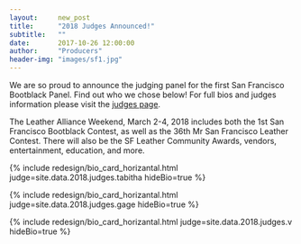 ```yaml
---
layout:     new_post
title:      "2018 Judges Announced!"
subtitle:   ""
date:       2017-10-26 12:00:00
author:     "Producers"
header-img: "images/sf1.jpg"
---
```


<p>
We are so proud to announce the judging panel for the first San Francisco Bootblack Panel.
Find out who we chose below! For full bios and judges information please visit the <a href="/2018/judges">judges page</a>.
</p>

<p>
The Leather Alliance Weekend, March 2-4, 2018 includes both the 1st San Francisco Bootblack Contest, as well as the 36th Mr San Francisco Leather Contest. There will also be the SF Leather Community Awards, vendors, entertainment, education, and more.
</p>

{% include redesign/bio_card_horizantal.html judge=site.data.2018.judges.tabitha hideBio=true %}

<div class="vspace1">

{% include redesign/bio_card_horizantal.html judge=site.data.2018.judges.gage hideBio=true %}

<div class="vspace1">

{% include redesign/bio_card_horizantal.html judge=site.data.2018.judges.v hideBio=true %}

<div class="vspace1">

